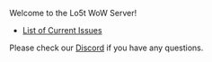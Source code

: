 Welcome to the Lo5t WoW Server!

* [List of Current Issues](https://github.com/locus313/Lo5t-WoW-Server/issues)

Please check our [Discord](https://discord.gg/P5u4vaW) if you have any questions.
